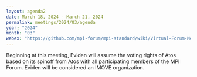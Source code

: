 ```yaml
---
layout: agenda2
date: March 18, 2024 - March 21, 2024
permalink: meetings/2024/03/agenda
year: "2024"
month: "03"
webex: "https://github.com/mpi-forum/mpi-standard/wiki/Virtual-Forum-Meeting-Information"
---
```


Beginning at this meeting, Eviden will assume the voting rights of Atos based
on its spinoff from Atos with all participating members of the MPI Forum.
Eviden will be considered an IMOVE organization.
